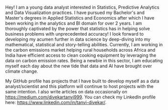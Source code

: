 Hey!
I am a young data analyst interested in Statistics, Predictive Analytics and Data Visualization practices. I have pursued my Bachelor's and Master's degrees in Applied Statistics and Economics after which I have been working in the analytics and BI domain for over 2 years. 
I am thoroughly captivated by the power that statistics has in helping solve business problems with unprecedented accuracy! I look forward to developing my acumen further in data science by deep-diving into my mathematical, statistical and story-telling abilities.
Currently, I am working in the carbon emissions market helping rural households across Africa and India have efficient access to clean cooking equipment by leveraging the data on carbon emission rates. Being a newbie in this sector, I am educating myself each day about the new tide that data and AI have brought over climate change. 

My GitHub profile has projects that I have built to develop myself as a data analyst/scientist and this platform will continue to host projects with the same intention. I also write articles on data occasionally on https://medium.com/divekartanvi999. You can check my LinkedIn profile here: https://www.linkedin.com/in/tanvi-divekar/.
